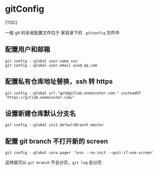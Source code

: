 # gitConfig

[TOC]

一般 git 的全局配置文件位于 家目录下的 `.gitconfig` 文件中

## 配置用户和邮箱
```
git config --global user.name xxx
git config --global user.email xxx@.qq.com
```

## 配置私有仓库地址替换，ssh 转 https
```
git config --global url."git@gitlab.oneminuter.com:".insteadOf 'https://gitlab.oneminuter.com/'
```

## 设置新建仓库默认分支名
```
git config --global init.defaultBranch master
```


## 配置 git branch 不打开新的 screen
```
git config --global core.pager 'less --no-init --quit-if-one-screen'
```
这样就可以 `git branch` 不会分页，`git log` 会分页